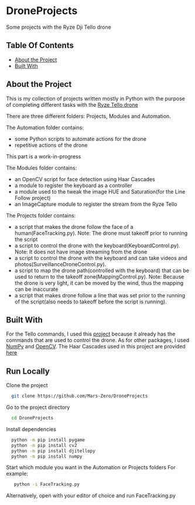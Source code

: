 # DroneProjects
Some projects with the Ryze Dji Tello drone

## Table Of Contents

* [About the Project](#about-the-project)
* [Built With](#built-with)


## About the Project

This is my collection of projects written mostly in Python with the purpose of completing different tasks with the [Ryze Tello drone](https://www.ryzerobotics.com/tello)


There are three different folders: Projects, Modules and Automation.

The Automation folder contains:


* some Python scripts to automate actions for the drone
* repetitive actions of the drone

This part is a work-in-progress

The Modules folder contains:


* an OpenCV script for face detection using Haar Cascades
* a module to register the keyboard as a controller
* a module used to the tweak the image HUE and Saturation(for the Line Follow project) 
* an ImageCapture module to register the stream from the Ryze Tello

The Projects folder contains:


* a script that makes the drone follow the face of a human(FaceTracking.py). Note: The drone must takeoff prior to running the script
* a script to control the drone with the keyboard(KeyboardControl.py). Note: It does not have image streaming from the drone
* a script to control the drone with the keyboard and can take videos and photos(SurveillanceDroneControl.py). 
* a script to map the drone path(controlled with the keyboard) that can be used to return to the takeoff zone(MappingControl.py). Note: Because the drone is very light, it can be moved by the wind, thus the mapping can be inaccurate
* a script that makes drone follow a line that was set prior to the running of the script(also needs to takeoff before the script is running).

## Built With

For the Tello commands, I used this [project](https://github.com/damiafuentes/DJITelloPy) because it already has the commands that are used to control the drone.
As for other packages, I used [NumPy](https://numpy.org) and [OpenCV](https://pypi.org/project/opencv-python/).
The Haar Cascades used in this project are provided [here](https://github.com/opencv/opencv/tree/master/data/haarcascades)




## Run Locally

Clone the project

```bash
  git clone https://github.com/Mars-Zero/DroneProjects
```

Go to the project directory

```bash
  cd DroneProjects
```

Install dependencies

```bash
  python -m pip install pygame
  python -m pip install cv2
  python -m pip install djitellopy
  python -m pip install numpy
```

Start which module you want in the Automation or Projects folders
For example:

```bash
   python -i FaceTracking.py
```

Alternatively, open with your editor of choice and run FaceTracking.py


